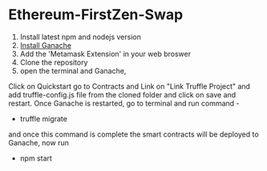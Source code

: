 # Ethereum-FirstZen-Swap


1. Install latest npm and nodejs version
2. [Install Ganache](https://www.trufflesuite.com/ganache)
3. Add the 'Metamask Extension' in your web broswer
4. Clone the repository
5. open the terminal and Ganache, 

Click on Quickstart go to Contracts and Link on "Link Truffle Project" and add truffle-config.js file from the cloned folder and click on save and restart.
Once Ganache is restarted, go to terminal and run command -
  - truffle migrate
  
and once this command is complete the smart contracts will be deployed to Ganache, now run 
 - npm start

